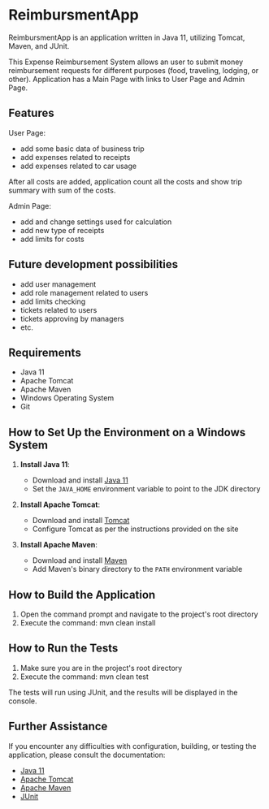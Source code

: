 # ReimbursmentApp

ReimbursmentApp is an application written in Java 11, utilizing Tomcat, Maven, and JUnit.

This Expense Reimbursement System allows an user to submit money reimbursement requests for different purposes (food, traveling, lodging, or other). 
Application has a Main Page with links to User Page and Admin Page.

## Features

User Page:
- add some basic data of business trip
- add expenses related to receipts
- add expenses related to car usage

After all costs are added, application count all the costs and show trip summary with sum of the costs.

Admin Page:
- add and change settings used for calculation
- add new type of receipts
- add limits for costs

## Future development possibilities
- add user management
- add role management related to users
- add limits checking 
- tickets related to users
- tickets approving by managers
- etc.

## Requirements

- Java 11
- Apache Tomcat
- Apache Maven
- Windows Operating System
- Git

## How to Set Up the Environment on a Windows System

1. **Install Java 11**:
    - Download and install [Java 11](https://www.oracle.com/java/technologies/javase-jdk11-downloads.html)
    - Set the `JAVA_HOME` environment variable to point to the JDK directory

2. **Install Apache Tomcat**:
    - Download and install [Tomcat](https://tomcat.apache.org/download-90.cgi)
    - Configure Tomcat as per the instructions provided on the site

3. **Install Apache Maven**:
    - Download and install [Maven](https://maven.apache.org/download.cgi)
    - Add Maven's binary directory to the `PATH` environment variable

## How to Build the Application

1. Open the command prompt and navigate to the project's root directory
2. Execute the command: mvn clean install

## How to Run the Tests

1. Make sure you are in the project's root directory
2. Execute the command: mvn clean test


The tests will run using JUnit, and the results will be displayed in the console.

## Further Assistance

If you encounter any difficulties with configuration, building, or testing the application, please consult the documentation:
- [Java 11](https://docs.oracle.com/en/java/javase/11/)
- [Apache Tomcat](https://tomcat.apache.org/tomcat-9.0-doc/index.html)
- [Apache Maven](https://maven.apache.org/guides/index.html)
- [JUnit](https://junit.org/junit5/docs/current/user-guide/)

